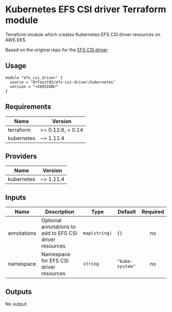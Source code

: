 # Kubernetes EFS CSI driver Terraform module 

Terraform module which creates Kubernetes EFS CSI driver resources on AWS EKS.

Based on the original repo for the [EFS CSI driver](https://github.com/kubernetes-sigs/aws-efs-csi-driver)

## Usage

```hcl
module "efs_csi_driver" {
  source = "DrFaust92/efs-csi-driver/kubernetes"
  version = "<VERSION>"
}
```

<!-- BEGINNING OF PRE-COMMIT-TERRAFORM DOCS HOOK -->
## Requirements

| Name | Version |
|------|---------|
| terraform | >= 0.12.6, < 0.14 |
| kubernetes | ~> 1.11.4 |

## Providers

| Name | Version |
|------|---------|
| kubernetes | ~> 1.11.4 |

## Inputs

| Name | Description | Type | Default | Required |
|------|-------------|------|---------|:--------:|
| annotations | Optional annotations to add to EFS CSI driver resources | `map(string)` | `{}` | no |
| namespace | Namespace for EFS CSI driver resources | `string` | `"kube-system"` | no |

## Outputs

No output.

<!-- END OF PRE-COMMIT-TERRAFORM DOCS HOOK -->